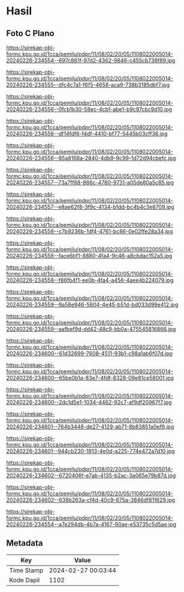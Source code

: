 # Hasil

## Foto C Plano

https://sirekap-obj-formc.kpu.go.id/1cca/pemilu/pdpr/11/08/02/20/05/1108022005014-20240226-234554--697c861f-97d2-4362-9846-c455cb736f89.jpg

https://sirekap-obj-formc.kpu.go.id/1cca/pemilu/pdpr/11/08/02/20/05/1108022005014-20240226-234555--dfc4c7a1-f6f5-4658-aca9-738b3185dbf7.jpg

https://sirekap-obj-formc.kpu.go.id/1cca/pemilu/pdpr/11/08/02/20/05/1108022005014-20240226-234556--0fcb1b30-58ec-4cb1-abe1-b9c97cbc9d10.jpg

https://sirekap-obj-formc.kpu.go.id/1cca/pemilu/pdpr/11/08/02/20/05/1108022005014-20240226-234556--df14fdf6-f4df-4410-bf77-5445b03cff36.jpg

https://sirekap-obj-formc.kpu.go.id/1cca/pemilu/pdpr/11/08/02/20/05/1108022005014-20240226-234556--85a8168a-2840-4db9-9c99-1d72d94cbefc.jpg

https://sirekap-obj-formc.kpu.go.id/1cca/pemilu/pdpr/11/08/02/20/05/1108022005014-20240226-234557--73a7ff88-866c-4780-9731-a05de80a5c85.jpg

https://sirekap-obj-formc.kpu.go.id/1cca/pemilu/pdpr/11/08/02/20/05/1108022005014-20240226-234557--e8ae62f8-3f9c-4134-b1dd-bc4b4c3e8709.jpg

https://sirekap-obj-formc.kpu.go.id/1cca/pemilu/pdpr/11/08/02/20/05/1108022005014-20240226-234558--c7b9236b-1df4-4761-bc86-0e02ffe28a34.jpg

https://sirekap-obj-formc.kpu.go.id/1cca/pemilu/pdpr/11/08/02/20/05/1108022005014-20240226-234558--face6bf1-8880-4fa4-9c46-a8cbdac152a5.jpg

https://sirekap-obj-formc.kpu.go.id/1cca/pemilu/pdpr/11/08/02/20/05/1108022005014-20240226-234558--f86fb4f1-ee0b-4fa4-a456-4aee4b224079.jpg

https://sirekap-obj-formc.kpu.go.id/1cca/pemilu/pdpr/11/08/02/20/05/1108022005014-20240226-234559--9a58e946-5804-4e45-b51d-bd033d99e412.jpg

https://sirekap-obj-formc.kpu.go.id/1cca/pemilu/pdpr/11/08/02/20/05/1108022005014-20240226-234559--aafbef9d-dd42-48c9-bb0a-475545816866.jpg

https://sirekap-obj-formc.kpu.go.id/1cca/pemilu/pdpr/11/08/02/20/05/1108022005014-20240226-234600--61d32699-7608-4511-93b1-c98a1ab6f07d.jpg

https://sirekap-obj-formc.kpu.go.id/1cca/pemilu/pdpr/11/08/02/20/05/1108022005014-20240226-234600--65be0b1a-83e7-4fdf-8328-09e81ce58001.jpg

https://sirekap-obj-formc.kpu.go.id/1cca/pemilu/pdpr/11/08/02/20/05/1108022005014-20240226-234600--2dc1d5e1-1034-4462-92c7-af9df20967f7.jpg

https://sirekap-obj-formc.kpu.go.id/1cca/pemilu/pdpr/11/08/02/20/05/1108022005014-20240226-234601--764b3448-de27-4129-ab71-8b83851a0ef9.jpg

https://sirekap-obj-formc.kpu.go.id/1cca/pemilu/pdpr/11/08/02/20/05/1108022005014-20240226-234601--944cb230-1913-4e0d-a225-774e472a7d10.jpg

https://sirekap-obj-formc.kpu.go.id/1cca/pemilu/pdpr/11/08/02/20/05/1108022005014-20240226-234602--6720406f-e7ab-4135-b2ac-3a065e79b87d.jpg

https://sirekap-obj-formc.kpu.go.id/1cca/pemilu/pdpr/11/08/02/20/05/1108022005014-20240226-234602--638b263a-cf4d-40c9-875a-3846df811629.jpg

https://sirekap-obj-formc.kpu.go.id/1cca/pemilu/pdpr/11/08/02/20/05/1108022005014-20240226-234554--a7e294db-4b7a-4167-90ae-e53735c5d5ae.jpg


## Metadata

| Key        | Value               |
| ---------- | ------------------- |
| Time Stamp | 2024-02-27 00:03:44 |
| Kode Dapil | 1102                |



